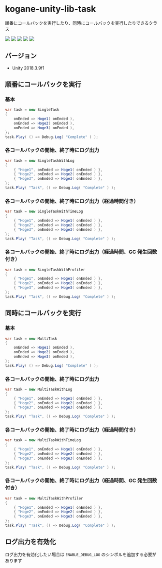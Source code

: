 # kogane-unity-lib-task

順番にコールバックを実行したり、同時にコールバックを実行したりできるクラス

[![](https://img.shields.io/github/release/baba-s/kogane-unity-lib-task.svg?label=latest%20version)](https://github.com/baba-s/kogane-unity-lib-task/releases)
[![](https://img.shields.io/github/release-date/baba-s/kogane-unity-lib-task.svg)](https://github.com/baba-s/kogane-unity-lib-task/releases)
![](https://img.shields.io/badge/Unity-2018.3%2B-red.svg)
![](https://img.shields.io/badge/.NET-4.x-orange.svg)
[![](https://img.shields.io/github/license/baba-s/kogane-unity-lib-task.svg)](https://github.com/baba-s/kogane-unity-lib-task/blob/master/LICENSE)

## バージョン

- Unity 2018.3.9f1

## 順番にコールバックを実行

### 基本

```cs
var task = new SingleTask
{
    onEnded => Hoge1( onEnded ),
    onEnded => Hoge2( onEnded ),
    onEnded => Hoge3( onEnded ),
};
task.Play( () => Debug.Log( "Complete" ) );
```

### 各コールバックの開始、終了時にログ出力

```cs
var task = new SingleTaskWithLog
{
    { "Hoge1", onEnded => Hoge1( onEnded ) },
    { "Hoge2", onEnded => Hoge2( onEnded ) },
    { "Hoge3", onEnded => Hoge3( onEnded ) },
};
task.Play( "Task", () => Debug.Log( "Complete" ) );
```

### 各コールバックの開始、終了時にログ出力（経過時間付き）

```cs
var task = new SingleTaskWithTimeLog
{
    { "Hoge1", onEnded => Hoge1( onEnded ) },
    { "Hoge2", onEnded => Hoge2( onEnded ) },
    { "Hoge3", onEnded => Hoge3( onEnded ) },
};
task.Play( "Task", () => Debug.Log( "Complete" ) );
```

### 各コールバックの開始、終了時にログ出力（経過時間、GC 発生回数付き）

```cs
var task = new SingleTaskWithProfiler
{
    { "Hoge1", onEnded => Hoge1( onEnded ) },
    { "Hoge2", onEnded => Hoge2( onEnded ) },
    { "Hoge3", onEnded => Hoge3( onEnded ) },
};
task.Play( "Task", () => Debug.Log( "Complete" ) );
```

## 同時にコールバックを実行

### 基本

```cs
var task = new MultiTask
{
    onEnded => Hoge1( onEnded ),
    onEnded => Hoge2( onEnded ),
    onEnded => Hoge3( onEnded ),
};
task.Play( () => Debug.Log( "Complete" ) );
```

### 各コールバックの開始、終了時にログ出力

```cs
var task = new MultiTaskWithLog
{
    { "Hoge1", onEnded => Hoge1( onEnded ) },
    { "Hoge2", onEnded => Hoge2( onEnded ) },
    { "Hoge3", onEnded => Hoge3( onEnded ) },
};
task.Play( "Task", () => Debug.Log( "Complete" ) );
```

### 各コールバックの開始、終了時にログ出力（経過時間付き）

```cs
var task = new MultiTaskWithTimeLog
{
    { "Hoge1", onEnded => Hoge1( onEnded ) },
    { "Hoge2", onEnded => Hoge2( onEnded ) },
    { "Hoge3", onEnded => Hoge3( onEnded ) },
};
task.Play( "Task", () => Debug.Log( "Complete" ) );
```

### 各コールバックの開始、終了時にログ出力（経過時間、GC 発生回数付き）

```cs
var task = new MultiTaskWithProfiler
{
    { "Hoge1", onEnded => Hoge1( onEnded ) },
    { "Hoge2", onEnded => Hoge2( onEnded ) },
    { "Hoge3", onEnded => Hoge3( onEnded ) },
};
task.Play( "Task", () => Debug.Log( "Complete" ) );
```

## ログ出力を有効化

ログ出力を有効化したい場合は `ENABLE_DEBUG_LOG` のシンボルを追加する必要があります
